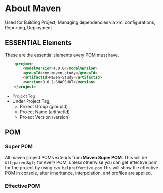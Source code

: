 # About Maven

Used for Building Project, Managing dependencies via xml configurations, Reporting, Deployment

## ESSENTIAL Elements
 
 These are the essential elements every POM must have.
```html
    <project>
        <modelVersion>4.0.0</modelVersion>
        <groupId>com.maven.study</groupId>
        <artifactId>Maven-Study</artifactId>
        <version>0.0.1-SNAPSHOT</version>
 	</project>
```
 
 * Project Tag.
 * Under Project Tag, 
    - Project Group     (groupId)
    - Project Name      (artifactId)
    - Project Version   (version)
    
## POM

### Super POM
All maven project POMs extends from **Maven Super POM**.
This will be ```&lt;parent&gt;``` for every POM, unless otherwise 
you can get effective pom for the project by using ```mvn help:effective-pom```
This will show the effective POM in console, after inheritance, interpolation, and profiles are applied.

### Effective POM
